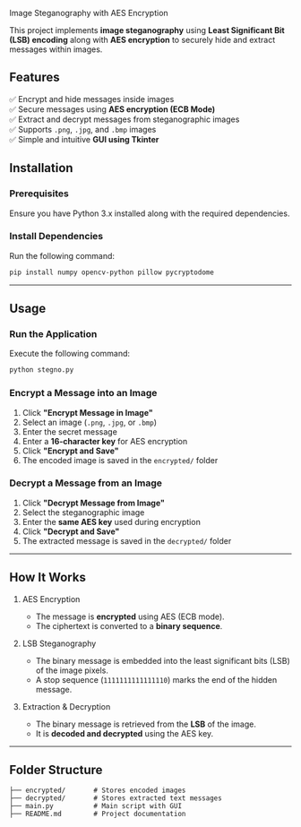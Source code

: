 Image Steganography with AES Encryption

This project implements **image steganography** using **Least Significant Bit (LSB) encoding** along with **AES encryption** to securely hide and extract messages within images.

## Features
✅ Encrypt and hide messages inside images  
✅ Secure messages using **AES encryption (ECB Mode)**  
✅ Extract and decrypt messages from steganographic images  
✅ Supports `.png`, `.jpg`, and `.bmp` images  
✅ Simple and intuitive **GUI using Tkinter**  


## Installation
### Prerequisites
Ensure you have Python 3.x installed along with the required dependencies.

### Install Dependencies
Run the following command:

```bash
pip install numpy opencv-python pillow pycryptodome
```

---

## **Usage**
### **Run the Application**
Execute the following command:

```bash
python stegno.py
```

### **Encrypt a Message into an Image**
1. Click **"Encrypt Message in Image"**
2. Select an image (`.png`, `.jpg`, or `.bmp`)
3. Enter the secret message
4. Enter a **16-character key** for AES encryption
5. Click **"Encrypt and Save"**
6. The encoded image is saved in the `encrypted/` folder

### **Decrypt a Message from an Image**
1. Click **"Decrypt Message from Image"**
2. Select the steganographic image
3. Enter the **same AES key** used during encryption
4. Click **"Decrypt and Save"**
5. The extracted message is saved in the `decrypted/` folder

---

## How It Works
1. AES Encryption
   - The message is **encrypted** using AES (ECB mode).
   - The ciphertext is converted to a **binary sequence**.
   
2. LSB Steganography
   - The binary message is embedded into the least significant bits (LSB) of the image pixels.
   - A stop sequence (`1111111111111110`) marks the end of the hidden message.

3. Extraction & Decryption 
   - The binary message is retrieved from the **LSB** of the image.
   - It is **decoded and decrypted** using the AES key.

---

## Folder Structure
```
├── encrypted/       # Stores encoded images
├── decrypted/       # Stores extracted text messages
├── main.py          # Main script with GUI
├── README.md        # Project documentation
```
